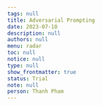 ```yaml
---
tags: null
title: Adversarial Prompting
date: 2023-07-10
description: null
authors: null
menu: radar
toc: null
notice: null
type: null
show_frontmatter: true
status: Trial
note: null
person: Thanh Pham
---
```


